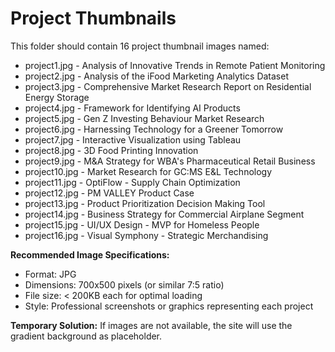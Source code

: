 # Project Thumbnails

This folder should contain 16 project thumbnail images named:
- project1.jpg - Analysis of Innovative Trends in Remote Patient Monitoring
- project2.jpg - Analysis of the iFood Marketing Analytics Dataset
- project3.jpg - Comprehensive Market Research Report on Residential Energy Storage
- project4.jpg - Framework for Identifying AI Products
- project5.jpg - Gen Z Investing Behaviour Market Research
- project6.jpg - Harnessing Technology for a Greener Tomorrow
- project7.jpg - Interactive Visualization using Tableau
- project8.jpg - 3D Food Printing Innovation
- project9.jpg - M&A Strategy for WBA's Pharmaceutical Retail Business
- project10.jpg - Market Research for GC:MS E&L Technology
- project11.jpg - OptiFlow - Supply Chain Optimization
- project12.jpg - PM VALLEY Product Case
- project13.jpg - Product Prioritization Decision Making Tool
- project14.jpg - Business Strategy for Commercial Airplane Segment
- project15.jpg - UI/UX Design - MVP for Homeless People
- project16.jpg - Visual Symphony - Strategic Merchandising

**Recommended Image Specifications:**
- Format: JPG
- Dimensions: 700x500 pixels (or similar 7:5 ratio)
- File size: < 200KB each for optimal loading
- Style: Professional screenshots or graphics representing each project

**Temporary Solution:**
If images are not available, the site will use the gradient background as placeholder.
